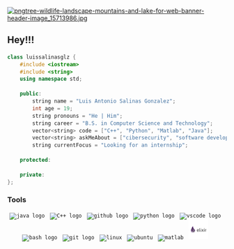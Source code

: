 [![pngtree-wildlife-landscape-mountains-and-lake-for-web-banner-header-image_15713986.jpg](https://i.postimg.cc/nc0G2k1Q/pngtree-wildlife-landscape-mountains-and-lake-for-web-banner-header-image-15713986.jpg)](https://postimg.cc/56QzN8Tx)
## Hey!!!
```cpp
class luissalinasglz {
    #include <iostream>
    #include <string>
    using namespace std;

    public:
        string name = "Luis Antonio Salinas Gonzalez";
        int age = 19;
        string pronouns = "He | Him";
        string career = "B.S. in Computer Science and Technology";
        vector<string> code = ["C++", "Python", "Matlab", "Java"];
        vector<string> askMeAbout = ["cibersecurity", "software development", "gaming"];
        string currentFocus = "Looking for an internship";

    protected:

    private:
};
```

### Tools
<div align="center">

<code><img src="https://cdn.jsdelivr.net/gh/devicons/devicon/icons/java/java-original.svg" height="45" alt="java logo"/></code>&nbsp;&nbsp;
<code><img src="https://cdn.jsdelivr.net/gh/devicons/devicon/icons/cplusplus/cplusplus-original.svg" height="45" alt="C++ logo"/></code>&nbsp;&nbsp;
<code><img src="https://cdn.jsdelivr.net/gh/devicons/devicon/icons/github/github-original.svg" height="45" alt="github logo"/></code>&nbsp;&nbsp;
<code><img src="https://cdn.jsdelivr.net/gh/devicons/devicon/icons/python/python-original.svg" height="45" alt="python logo"/></code>&nbsp;&nbsp;
<code><img src="https://cdn.jsdelivr.net/gh/devicons/devicon/icons/vscode/vscode-original.svg" height="45" alt="vscode logo"/></code>&nbsp;&nbsp;
<code><img src="https://cdn.jsdelivr.net/gh/devicons/devicon/icons/bash/bash-original.svg" height="45" alt="bash logo"/></code>&nbsp;&nbsp;
<code><img src="https://cdn.jsdelivr.net/gh/devicons/devicon/icons/git/git-original.svg" height="45" alt="git logo"/></code>&nbsp;&nbsp;
<code><img src="https://upload.wikimedia.org/wikipedia/commons/thumb/3/35/Tux.svg/648px-Tux.svg.png" height="45" alt="linux"/></code>&nbsp;&nbsp;
<code><img src="https://cdn.iconscout.com/icon/free/png-256/free-ubuntu-17-1175077.png?f=webp" height="45" alt="ubuntu"/></code>&nbsp;&nbsp;
<code><img src="https://upload.wikimedia.org/wikipedia/commons/2/21/Matlab_Logo.png" height="45" alt="matlab"/></code>&nbsp;&nbsp;
<code><img src="https://raw.githubusercontent.com/github/explore/9a726b18911e4f631a91054933e7b0c2c66af964/topics/elixir/elixir.png" height="45" alt="elixir"/></code>&nbsp;&nbsp;

</div>
